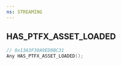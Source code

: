 ```yaml
---
ns: STREAMING
---
```

## HAS_PTFX_ASSET_LOADED

```c
// 0x13A3F30A9ED0BC31
Any HAS_PTFX_ASSET_LOADED();
```

